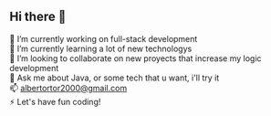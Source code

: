 ## Hi there 👋

  🔭 I’m currently working on full-stack development  
  🌱 I’m currently learning a lot of new technologys  
  👯 I’m looking to collaborate on new proyects that increase my logic development  
  💬 Ask me about Java, or some tech that u want, i'll try it  
  📫 albertortor2000@gmail.com  
  ⚡ Let's have fun coding!  


